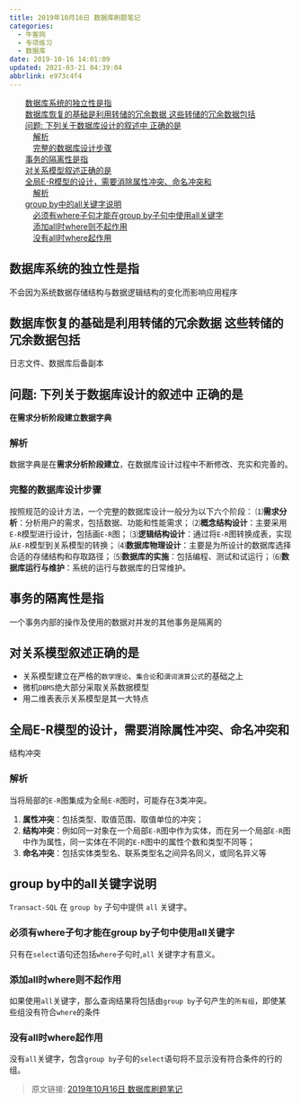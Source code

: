 ```yaml
---
title: 2019年10月16日 数据库刷题笔记
categories: 
  - 牛客网
  - 专项练习
  - 数据库
date: 2019-10-16 14:01:09
updated: 2021-03-21 04:39:04
abbrlink: e973c4f4
---
```

<div id='my_toc'><a href="/exam/e973c4f4/#数据库系统的独立性是指" class="header_2">数据库系统的独立性是指</a>&nbsp;<br><a href="/exam/e973c4f4/#数据库恢复的基础是利用转储的冗余数据-这些转储的冗余数据包括" class="header_2">数据库恢复的基础是利用转储的冗余数据 这些转储的冗余数据包括</a>&nbsp;<br><a href="/exam/e973c4f4/#问题-下列关于数据库设计的叙述中-正确的是" class="header_2">问题: 下列关于数据库设计的叙述中 正确的是</a>&nbsp;<br><a href="/exam/e973c4f4/#解析" class="header_3">解析</a>&nbsp;<br><a href="/exam/e973c4f4/#完整的数据库设计步骤" class="header_3">完整的数据库设计步骤</a>&nbsp;<br><a href="/exam/e973c4f4/#事务的隔离性是指" class="header_2">事务的隔离性是指</a>&nbsp;<br><a href="/exam/e973c4f4/#对关系模型叙述正确的是" class="header_2">对关系模型叙述正确的是</a>&nbsp;<br><a href="/exam/e973c4f4/#全局E-R模型的设计，需要消除属性冲突、命名冲突和" class="header_2">全局E-R模型的设计，需要消除属性冲突、命名冲突和</a>&nbsp;<br><a href="/exam/e973c4f4/#解析" class="header_3">解析</a>&nbsp;<br><a href="/exam/e973c4f4/#group-by中的all关键字说明" class="header_2">group by中的all关键字说明</a>&nbsp;<br><a href="/exam/e973c4f4/#必须有where子句才能在group-by子句中使用all关键字" class="header_3">必须有where子句才能在group by子句中使用all关键字</a>&nbsp;<br><a href="/exam/e973c4f4/#添加all时where则不起作用" class="header_3">添加all时where则不起作用</a>&nbsp;<br><a href="/exam/e973c4f4/#没有all时where起作用" class="header_3">没有all时where起作用</a>&nbsp;<br></div>
<style>.header_1{margin-left: 1em;}.header_2{margin-left: 2em;}.header_3{margin-left: 3em;}.header_4{margin-left: 4em;}.header_5{margin-left: 5em;}.header_6{margin-left: 6em;}</style>
<!--more-->
<script>if (navigator.platform.search('arm')==-1){document.getElementById('my_toc').style.display = 'none';}var e,p = document.getElementsByTagName('p');while (p.length>0) {e = p[0];e.parentElement.removeChild(e);}</script>

<!--end-->
<!--SSTStart-->
## 数据库系统的独立性是指 ##
不会因为系统数据存储结构与数据逻辑结构的变化而影响应用程序
## 数据库恢复的基础是利用转储的冗余数据 这些转储的冗余数据包括 ##
日志文件、数据库后备副本
## 问题: 下列关于数据库设计的叙述中 正确的是 ##
**在需求分析阶段建立数据字典**
### 解析 ###
数据字典是在**需求分析阶段建立**，在数据库设计过程中不断修改、充实和完善的。
### 完整的数据库设计步骤 ###
按照规范的设计方法，一个完整的数据库设计一般分为以下六个阶段：
⑴**需求分析**：分析用户的需求，包括数据、功能和性能需求；
⑵**概念结构设计**：主要采用`E-R`模型进行设计，包括画`E-R`图；
⑶**逻辑结构设计**：通过将`E-R`图转换成表，实现从`E-R`模型到关系模型的转换；
⑷**数据库物理设计**：主要是为所设计的数据库选择合适的存储结构和存取路径；
⑸**数据库的实施**：包括编程、测试和试运行；
⑹**数据库运行与维护**：系统的运行与数据库的日常维护。

## 事务的隔离性是指 ##
一个事务内部的操作及使用的数据对并发的其他事务是隔离的

## 对关系模型叙述正确的是 ##
- 关系模型建立在严格的`数学理论`、`集合论`和`谓词演算公式`的基础之上
- 微机`DBMS`绝大部分采取关系数据模型
- 用二维表表示关系模型是其一大特点

## 全局E-R模型的设计，需要消除属性冲突、命名冲突和 ##
结构冲突
### 解析 ###
 当将局部的`E-R`图集成为全局`E-R`图时，可能存在3类冲突。
1. **属性冲突**：包括类型、取值范围、取值单位的冲突；
2. **结构冲突**：例如同一对象在一个局部`E-R`图中作为实体，而在另一个局部`E-R`图中作为属性，同一实体在不同的`E-R`图中的属性个数和类型不同等；
3. **命名冲突**：包括实体类型名、联系类型名之间异名同义，或同名异义等

## group by中的all关键字说明 ##
`Transact-SQL` 在 `group by` 子句中提供 `all` 关键字。
### 必须有where子句才能在group by子句中使用all关键字 ###
只有在`select`语句还包括`where`子句时,`all` 关键字才有意义。
### 添加all时where则不起作用  ###
如果使用`all`关键字，那么查询结果将包括由`group by`子句产生的`所有组`，即使某些组没有符合`where`的条件
### 没有all时where起作用 ###
没有`all`关键字，包含`group by`子句的`select`语句将不显示没有符合条件的行的组。

<!--SSTStop-->
>原文链接: [2019年10月16日 数据库刷题笔记](https://lanlan2017.github.io/blog/e973c4f4/)
